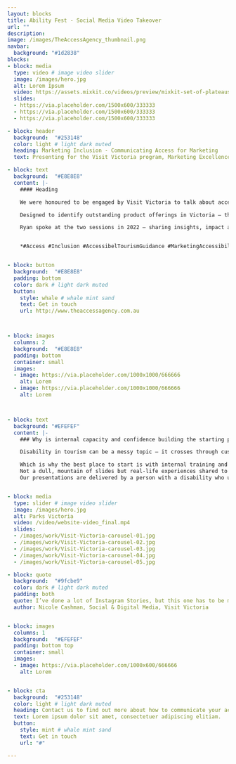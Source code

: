 ```yaml
---
layout: blocks
title: Ability Fest - Social Media Video Takeover
url: ""
description:
image: /images/TheAccessAgency_thumbnail.png
navbar:
  background: "#1d2838"
blocks:
- block: media
  type: video # image video slider
  image: /images/hero.jpg
  alt: Lorem Ipsum
  video: https://assets.mixkit.co/videos/preview/mixkit-set-of-plateaus-seen-from-the-heights-in-a-sunset-26070-large.mp4
  slides:
  - https://via.placeholder.com/1500x600/333333
  - https://via.placeholder.com/1500x600/333333
  - https://via.placeholder.com/1500x600/333333

- block: header
  background:  "#253148"
  color: light # light dark muted
  heading: Marketing Inclusion - Communicating Access for Marketing
  text: Presenting for the Visit Victoria program, Marketing Excellence.

- block: text
  background:  "#E8E8E8"
  content: |-
    #### Heading

    We were honoured to be engaged by Visit Victoria to talk about accessible tourism as part of their Marketing Excellence program, a 4-day workshop for best-in-class operators.

    Designed to identify outstanding product offerings in Victoria – the program ensures operators have the tools and capability to excel in their communication to consumers. The goal is to empower them to deliver an exceptional experience throughout the visitor’s journey with them.

    Ryan spoke at the two sessions in 2022 – sharing insights, impact and getting started in accessible and inclusive tourism. Statistics, revenue and obligations were followed up by international and local examples and getting started in the practise.


    *#Access #Inclusion #AccessibelTourismGuidance #MarketingAccessibility*


- block: button
  background:  "#E8E8E8"
  padding: bottom
  color: dark # light dark muted
  button:
    style: whale # whale mint sand
    text: Get in touch
    url: http://www.theaccessagency.com.au



- block: images
  columns: 2
  background:  "#E8E8E8"
  padding: bottom
  container: small
  images:
  - image: https://via.placeholder.com/1000x1000/666666
    alt: Lorem
  - image: https://via.placeholder.com/1000x1000/666666
    alt: Lorem



- block: text
  background: "#EFEFEF"
  content: |-
    ### Why is internal capacity and confidence building the starting point?

    Disability in tourism can be a messy topic – it crosses through customer experience, human rights, revenue, building codes, health and safety, human resources, and marketing.

    Which is why the best place to start is with internal training and awareness.
    Not a dull, mountain of slides but real-life experiences shared to illustrate key factors.
    Our presentations are delivered by a person with a disability who understands how to make the complex simple and provide valuable tools and insights to take away.


- block: media
  type: slider # image video slider
  image: /images/hero.jpg
  alt: Parks Victoria
  video: /video/website-video_final.mp4
  slides:
  - /images/work/Visit-Victoria-carousel-01.jpg
  - /images/work/Visit-Victoria-carousel-02.jpg
  - /images/work/Visit-Victoria-carousel-03.jpg
  - /images/work/Visit-Victoria-carousel-04.jpg
  - /images/work/Visit-Victoria-carousel-05.jpg

- block: quote
  background:  "#9fcbe9"
  color: dark # light dark muted
  padding: both
  quote: I’ve done a lot of Instagram Stories, but this one has to be my favourite ...and if you’re interested in accessible tourism content creation, Ryan Smith is your guy
  author: Nicole Cashman, Social & Digital Media, Visit Victoria


- block: images
  columns: 1
  background:  "#EFEFEF"
  padding: bottom top
  container: small
  images:
  - image: https://via.placeholder.com/1000x600/666666
    alt: Lorem


- block: cta
  background:  "#253148"
  color: light # light dark muted
  heading: Contact us to find out more about how to communicate your access
  text: Lorem ipsum dolor sit amet, consectetuer adipiscing elitiam.
  button:
    style: mint # whale mint sand
    text: Get in touch
    url: "#"

---
```

